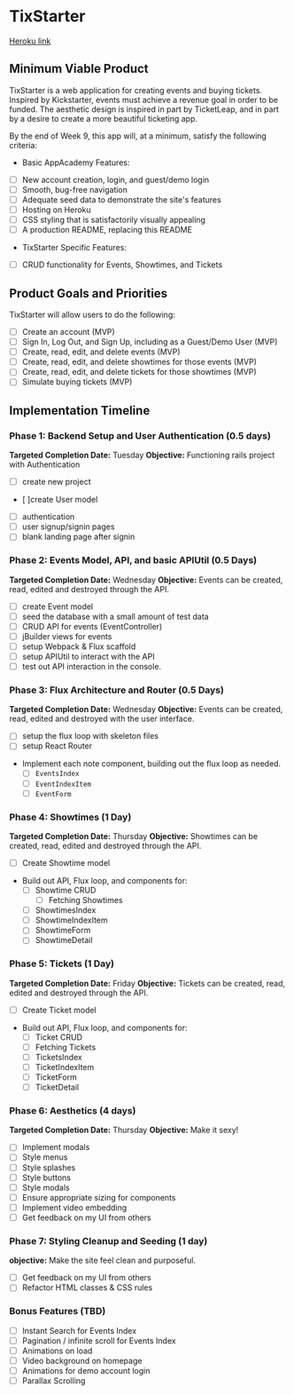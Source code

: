 # TixStarter

[Heroku link][heroku]

[heroku]: http://www.herokuapp.com

## Minimum Viable Product

TixStarter is a web application for creating events and buying tickets. Inspired by Kickstarter, events must achieve a revenue goal in order to be funded. The aesthetic design is inspired in part by TicketLeap, and in part by a desire to create a more beautiful ticketing app.

By the end of Week 9, this app will, at a minimum, satisfy the following criteria:

- Basic AppAcademy Features:
- [ ] New account creation, login, and guest/demo login
- [ ] Smooth, bug-free navigation
- [ ] Adequate seed data to demonstrate the site's features
- [ ] Hosting on Heroku
- [ ] CSS styling that is satisfactorily visually appealing
- [ ] A production README, replacing this README

- TixStarter Specific Features:
- [ ] CRUD functionality for Events, Showtimes, and Tickets

## Product Goals and Priorities

TixStarter will allow users to do the following:

- [ ] Create an account (MVP)
- [ ] Sign In, Log Out, and Sign Up, including as a Guest/Demo User (MVP)
- [ ] Create, read, edit, and delete events (MVP)
- [ ] Create, read, edit, and delete showtimes for those events (MVP)
- [ ] Create, read, edit, and delete tickets for those showtimes (MVP)
- [ ] Simulate buying tickets (MVP)

## Implementation Timeline

### Phase 1: Backend Setup and User Authentication (0.5 days)

**Targeted Completion Date:** Tuesday
**Objective:** Functioning rails project with Authentication

- [ ] create new project
- [ ]create User model
- [ ] authentication
- [ ] user signup/signin pages
- [ ] blank landing page after signin

### Phase 2: Events Model, API, and basic APIUtil (0.5 Days)

**Targeted Completion Date:** Wednesday
**Objective:** Events can be created, read, edited and destroyed through the API.

- [ ] create Event model
- [ ] seed the database with a small amount of test data
- [ ] CRUD API for events (EventController)
- [ ] jBuilder views for events
- [ ] setup Webpack & Flux scaffold
- [ ] setup APIUtil to interact with the API
- [ ] test out API interaction in the console.

### Phase 3: Flux Architecture and Router (0.5 Days)

**Targeted Completion Date:** Wednesday
**Objective:** Events can be created, read, edited and destroyed with the user interface.

- [ ] setup the flux loop with skeleton files
- [ ] setup React Router
- Implement each note component, building out the flux loop as needed.
  - [ ] `EventsIndex`
  - [ ] `EventIndexItem`
  - [ ] `EventForm`

### Phase 4: Showtimes (1 Day)

**Targeted Completion Date:** Thursday
**Objective:** Showtimes can be created, read, edited and destroyed through the API.

  - [ ] Create Showtime model
  - Build out API, Flux loop, and components for:
    -  [ ] Showtime CRUD
	   - [ ] Fetching Showtimes
     - [ ] ShowtimesIndex
     - [ ] ShowtimeIndexItem
     - [ ] ShowtimeForm
     - [ ] ShowtimeDetail

### Phase 5: Tickets (1 Day)

**Targeted Completion Date:** Friday
**Objective:** Tickets can be created, read, edited and destroyed through the API.

- [ ] Create Ticket model
- Build out API, Flux loop, and components for:
   - [ ] Ticket CRUD
   - [ ] Fetching Tickets
   - [ ] TicketsIndex
   - [ ] TicketIndexItem
   - [ ] TicketForm
   - [ ] TicketDetail

### Phase 6: Aesthetics (4 days)

**Targeted Completion Date:** Thursday
**Objective:** Make it sexy!

- [ ] Implement modals
- [ ] Style menus
- [ ] Style splashes
- [ ] Style buttons
- [ ] Style modals
- [ ] Ensure appropriate sizing for components
- [ ] Implement video embedding
- [ ] Get feedback on my UI from others

### Phase 7: Styling Cleanup and Seeding (1 day)

**objective:** Make the site feel clean and purposeful.

- [ ] Get feedback on my UI from others
- [ ] Refactor HTML classes & CSS rules

### Bonus Features (TBD)
- [ ] Instant Search for Events Index
- [ ] Pagination / infinite scroll for Events Index
- [ ] Animations on load
- [ ] Video background on homepage
- [ ] Animations for demo account login
- [ ] Parallax Scrolling
